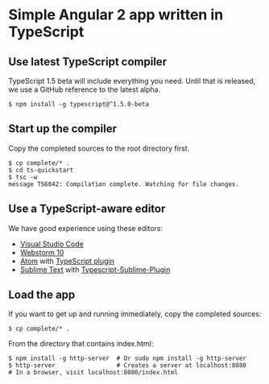 # Simple Angular 2 app written in TypeScript

## Use latest TypeScript compiler
TypeScript 1.5 beta will include everything you need. Until that is released,
we use a GitHub reference to the latest alpha.

    $ npm install -g typescript@^1.5.0-beta

## Start up the compiler
Copy the completed sources to the root directory first.

    $ cp complete/* .
    $ cd ts-quickstart
    $ tsc -w
    message TS6042: Compilation complete. Watching for file changes.

## Use a TypeScript-aware editor
We have good experience using these editors:

* [Visual Studio Code](https://code.visualstudio.com/)
* [Webstorm 10](https://www.jetbrains.com/webstorm/download/)
* [Atom](https://atom.io/) with [TypeScript plugin](https://atom.io/packages/atom-typescript)
* [Sublime Text](http://www.sublimetext.com/3) with [Typescript-Sublime-Plugin](https://github.com/Microsoft/Typescript-Sublime-plugin#installation)

## Load the app
If you want to get up and running immediately, copy the completed sources:

    $ cp complete/* .

From the directory that contains index.html:

    $ npm install -g http-server  # Or sudo npm install -g http-server
    $ http-server                 # Creates a server at localhost:8080
    # In a browser, visit localhost:8080/index.html

